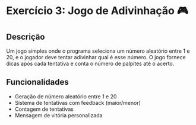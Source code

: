 # Exercício 3: Jogo de Adivinhação 🎮

## Descrição
Um jogo simples onde o programa seleciona um número aleatório entre 1 e 20, e o jogador deve tentar adivinhar qual é esse número. O jogo fornece dicas após cada tentativa e conta o número de palpites até o acerto.

## Funcionalidades
- Geração de número aleatório entre 1 e 20
- Sistema de tentativas com feedback (maior/menor)
- Contagem de tentativas
- Mensagem de vitória personalizada
